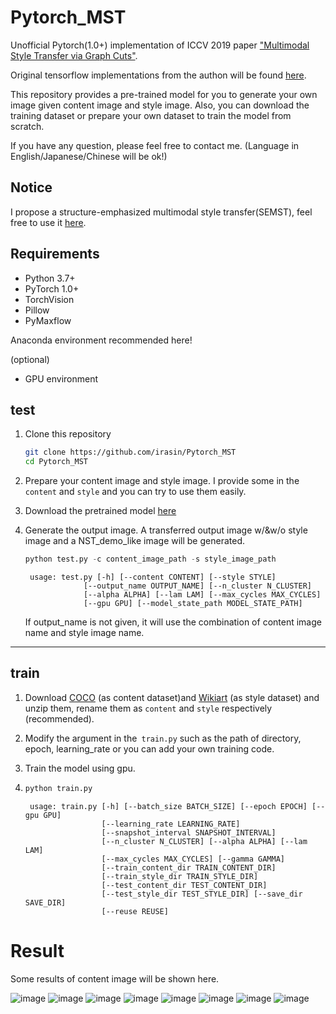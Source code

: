 # Pytorch_MST
Unofficial Pytorch(1.0+) implementation of ICCV 2019 paper ["Multimodal Style Transfer via Graph Cuts"](https://arxiv.org/abs/1904.04443).

Original tensorflow implementations from the authon will be found [here](https://github.com/yulunzhang/MST).

This repository provides a pre-trained model for you to generate your own image given content image and style image. Also, you can download the training dataset or prepare your own dataset to train the model from scratch.

If you have any question, please feel free to contact me. (Language in English/Japanese/Chinese will be ok!)

## Notice
I propose a structure-emphasized multimodal style transfer(SEMST), feel free to use it [here](https://github.com/irasin/Structure-emphasized-Multimodal-Style-Transfer).

## Requirements

- Python 3.7+
- PyTorch 1.0+
- TorchVision
- Pillow
- PyMaxflow

Anaconda environment recommended here!

(optional)

- GPU environment 



## test

1. Clone this repository 

   ```bash
   git clone https://github.com/irasin/Pytorch_MST
   cd Pytorch_MST
   ```

2. Prepare your content image and style image. I provide some in the `content` and `style` and you can try to use them easily.

3. Download the pretrained model [here](https://drive.google.com/file/d/16mhOUIo8HKDv9NhlI1GyKvpqST8P9fGw/view?usp=sharing)

4. Generate the output image. A transferred output image w/&w/o style image and a NST_demo_like image will be generated.

   ```python
   python test.py -c content_image_path -s style_image_path
   ```

   ```
    usage: test.py [-h] [--content CONTENT] [--style STYLE]
                [--output_name OUTPUT_NAME] [--n_cluster N_CLUSTER]
                [--alpha ALPHA] [--lam LAM] [--max_cycles MAX_CYCLES]
                [--gpu GPU] [--model_state_path MODEL_STATE_PATH]
   ```

   If output_name is not given, it will use the combination of content image name and style image name.


------

## train

1. Download [COCO](http://cocodataset.org/#download) (as content dataset)and [Wikiart](https://www.kaggle.com/c/painter-by-numbers) (as style dataset) and unzip them, rename them as `content` and `style`  respectively (recommended).

2. Modify the argument in the` train.py` such as the path of directory, epoch, learning_rate or you can add your own training code.

3. Train the model using gpu.

4. ```python
   python train.py
   ```

   ```
    usage: train.py [-h] [--batch_size BATCH_SIZE] [--epoch EPOCH] [--gpu GPU]
                    [--learning_rate LEARNING_RATE]
                    [--snapshot_interval SNAPSHOT_INTERVAL]
                    [--n_cluster N_CLUSTER] [--alpha ALPHA] [--lam LAM]
                    [--max_cycles MAX_CYCLES] [--gamma GAMMA]
                    [--train_content_dir TRAIN_CONTENT_DIR]
                    [--train_style_dir TRAIN_STYLE_DIR]
                    [--test_content_dir TEST_CONTENT_DIR]
                    [--test_style_dir TEST_STYLE_DIR] [--save_dir SAVE_DIR]
                    [--reuse REUSE]
   ```



# Result

Some results of content image will be shown here.

![image](https://github.com/irasin/Pytorch_MST/blob/master/result/avril_contrast_of_forms_demo.jpg)
![image](https://github.com/irasin/Pytorch_MST/blob/master/result/avril_scene_de_rue_demo.jpg)
![image](https://github.com/irasin/Pytorch_MST/blob/master/result/avril_picasso_self_portrait_demo.jpg)
![image](https://github.com/irasin/Pytorch_MST/blob/master/result/avril_candy_demo.jpg)
![image](https://github.com/irasin/Pytorch_MST/blob/master/result/avril_brushstrokers_demo.jpg)
![image](https://github.com/irasin/Pytorch_MST/blob/master/result/avril_asheville_demo.jpg)
![image](https://github.com/irasin/Pytorch_MST/blob/master/result/avril_antimonocromatismo_demo.jpg)
![image](https://github.com/irasin/Pytorch_MST/blob/master/result/avril_876_demo.jpg)

